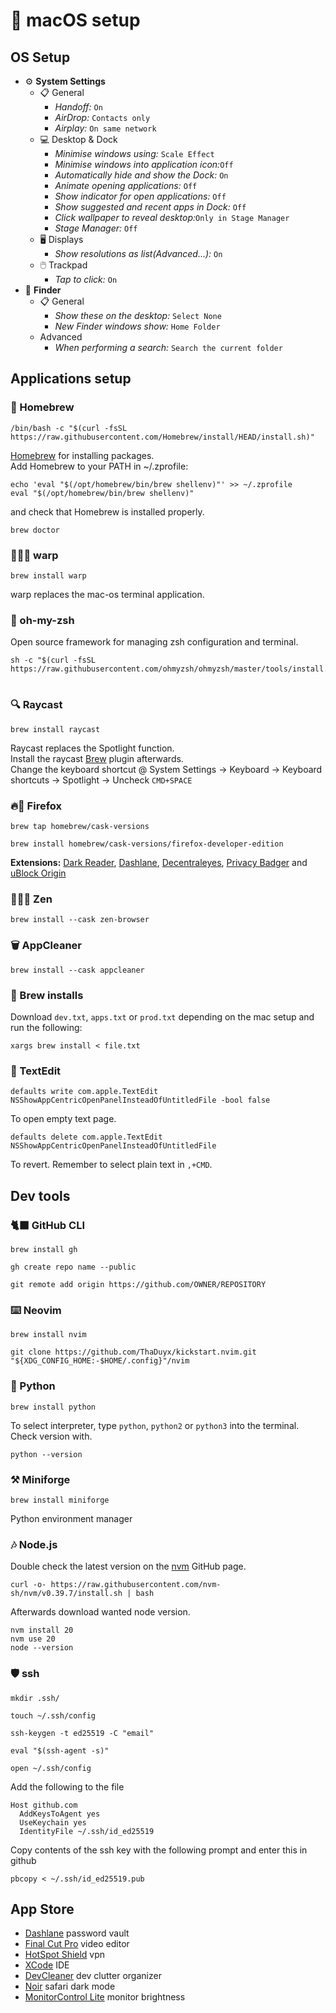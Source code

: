 # 🍏 macOS setup
## OS Setup
- ⚙️ **System Settings**
  - 📋 General  
    - _Handoff:_ `On`
    - _AirDrop:_ `Contacts only`
    - _Airplay:_ `On same network`
  - 💻 Desktop & Dock
    - _Minimise windows using:_ `Scale Effect`
    - _Minimise windows into application icon:_`Off`
    - _Automatically hide and show the Dock:_ `On`
    - _Animate opening applications:_ `Off`
    - _Show indicator for open applications:_ `Off`
    - _Show suggested and recent apps in Dock:_ `Off`
    - _Click wallpaper to reveal desktop:_`Only in Stage Manager`
    - _Stage Manager:_ `Off`
  - 🖥️ Displays  
    - _Show resolutions as list(Advanced...):_ `On`
  - 🖱️ Trackpad
    - _Tap to click:_ `On`
- 🔦 **Finder**
  - 📋 General
    - _Show these on the desktop:_ `Select None`
    - _New Finder windows show:_ `Home Folder`
  - Advanced
    - _When performing a search:_ `Search the current folder`


## Applications setup

### 🍺 Homebrew
```
/bin/bash -c "$(curl -fsSL https://raw.githubusercontent.com/Homebrew/install/HEAD/install.sh)"
```
[Homebrew](https://brew.sh) for installing packages.  
Add Homebrew to your PATH in ~/.zprofile:
```
echo 'eval "$(/opt/homebrew/bin/brew shellenv)"' >> ~/.zprofile
eval "$(/opt/homebrew/bin/brew shellenv)"
```
and check that Homebrew is installed properly.
```
brew doctor
```

### 👨🏼‍💻 warp
```
brew install warp
```
warp replaces the mac-os terminal application.

### 💾 oh-my-zsh
Open source framework for managing zsh configuration and terminal.
```
sh -c "$(curl -fsSL https://raw.githubusercontent.com/ohmyzsh/ohmyzsh/master/tools/install.sh)"
```
#
### 🔍 Raycast
```
brew install raycast
```
Raycast replaces the Spotlight function.  
Install the raycast [Brew](https://www.raycast.com/nhojb/brew) plugin afterwards.  
Change the keyboard shortcut @ System Settings -> Keyboard -> Keyboard shortcuts -> Spotlight -> Uncheck `CMD+SPACE`

### 🔥🦊 Firefox
```
brew tap homebrew/cask-versions
```
```
brew install homebrew/cask-versions/firefox-developer-edition
```
**Extensions:** [Dark Reader](https://addons.mozilla.org/en-US/firefox/addon/darkreader/?utm_source=addons.mozilla.org&utm_medium=referral&utm_content=search), [Dashlane](https://addons.mozilla.org/en-US/firefox/addon/dashlane/?utm_source=addons.mozilla.org&utm_medium=referral&utm_content=search), [Decentraleyes](https://addons.mozilla.org/en-US/firefox/addon/decentraleyes/), [Privacy Badger](https://addons.mozilla.org/en-US/firefox/addon/privacy-badger17/) and [uBlock Origin](https://addons.mozilla.org/en-US/firefox/addon/ublock-origin/)

### 🧘🏼‍♂️ Zen
```
brew install --cask zen-browser
```

### 🗑️ AppCleaner
```
brew install --cask appcleaner
```

### 🍻 Brew installs
Download `dev.txt`, `apps.txt` or `prod.txt` depending on the mac setup and run the following:
```
xargs brew install < file.txt
```

### 📝 TextEdit
```
defaults write com.apple.TextEdit NSShowAppCentricOpenPanelInsteadOfUntitledFile -bool false
```
To open empty text page.
```
defaults delete com.apple.TextEdit NSShowAppCentricOpenPanelInsteadOfUntitledFile
```
To revert. Remember to select plain text in `,+CMD`.


## Dev tools
### 🐈‍⬛ GitHub CLI
```
brew install gh
```
```
gh create repo name --public 
```
```
git remote add origin https://github.com/OWNER/REPOSITORY
```
### ⌨️ Neovim
```
brew install nvim
```
```
git clone https://github.com/ThaDuyx/kickstart.nvim.git "${XDG_CONFIG_HOME:-$HOME/.config}"/nvim
```
### 🐍 Python
```
brew install python
```
To select interpreter, type `python`, `python2` or `python3` into the terminal.  
Check version with.
```
python --version
```
### ⚒️ Miniforge
```
brew install miniforge
```
Python environment manager

### 🎶 Node.js
Double check the latest version on the [nvm](https://github.com/nvm-sh/nvm) GitHub page. 
```
curl -o- https://raw.githubusercontent.com/nvm-sh/nvm/v0.39.7/install.sh | bash
```
Afterwards download wanted node version.
```
nvm install 20
nvm use 20
node --version
```
### 🛡️ ssh
```
mkdir .ssh/
```
```
touch ~/.ssh/config
```
```
ssh-keygen -t ed25519 -C "email"
```
```
eval "$(ssh-agent -s)"
```
```
open ~/.ssh/config
```
Add the following to the file
```
Host github.com
  AddKeysToAgent yes
  UseKeychain yes
  IdentityFile ~/.ssh/id_ed25519
```
Copy contents of the ssh key with the following prompt and enter this in github
```
pbcopy < ~/.ssh/id_ed25519.pub
```





## App Store
- [Dashlane](https://apps.apple.com/dk/app/dashlane-password-manager/id517914548) password vault
- [Final Cut Pro](https://apps.apple.com/dk/app/final-cut-pro/id424389933?mt=12) video editor
- [HotSpot Shield](https://apps.apple.com/dk/app/hotspotshield-vpn-wifi-proxy/id771076721?mt=12) vpn
- [XCode](https://apps.apple.com/dk/app/xcode/id497799835?mt=12) IDE
- [DevCleaner](https://apps.apple.com/dk/app/devcleaner-for-xcode/id1388020431?mt=12) dev clutter organizer
- [Noir](https://apps.apple.com/dk/app/noir-dark-mode-for-safari/id1592917505?mt=12) safari dark mode
- [MonitorControl Lite](https://apps.apple.com/dk/app/monitorcontrol-lite/id1595464182?mt=12) monitor brightness

